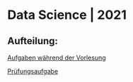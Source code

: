 # Data Science | 2021

## Aufteilung:

[Aufgaben während der Vorlesung](/tasks)

[Prüfungsaufgabe](/examTask) 
